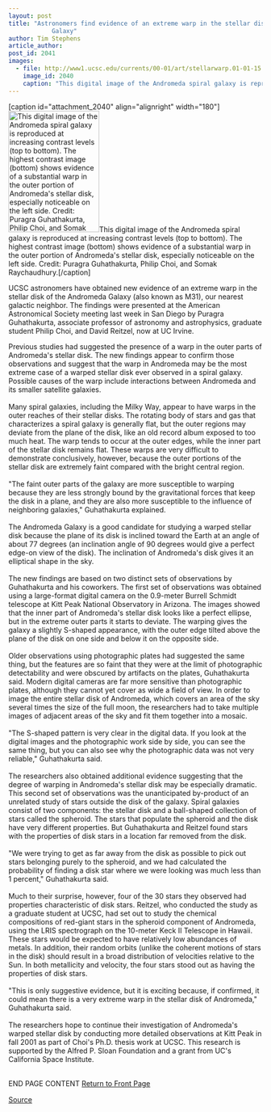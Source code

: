 ```yaml
---
layout: post
title: "Astronomers find evidence of an extreme warp in the stellar disk of the Andromeda
			Galaxy"
author: Tim Stephens
article_author: 
post_id: 2041
images:
  - file: http://www1.ucsc.edu/currents/00-01/art/stellarwarp.01-01-15.180.jpg
    image_id: 2040
    caption: "This digital image of the Andromeda spiral galaxy is reproduced at increasing contrast levels (top to bottom). The highest contrast image (bottom) shows evidence of a substantial warp in the outer portion of Andromeda's stellar disk, especially noticeable on the left side. Credit: Puragra Guhathakurta, Philip Choi, and Somak Raychaudhury."
---
```


[caption id="attachment_2040" align="alignright" width="180"]<a href="http://dev-ucsc-news.pantheonsite.io/wp-content/uploads/2001/01/stellarwarp.01-01-15.180.jpg"><img class="size-full wp-image-2040" src="http://dev-ucsc-news.pantheonsite.io/wp-content/uploads/2001/01/stellarwarp.01-01-15.180.jpg" alt="This digital image of the Andromeda spiral galaxy is reproduced at increasing contrast levels (top to bottom). The highest contrast image (bottom) shows evidence of a substantial warp in the outer portion of Andromeda's stellar disk, especially noticeable on the left side. Credit: Puragra Guhathakurta, Philip Choi, and Somak Raychaudhury." width="180" height="240" /></a>This digital image of the Andromeda spiral galaxy is reproduced at increasing contrast levels (top to bottom). The highest contrast image (bottom) shows evidence of a substantial warp in the outer portion of Andromeda's stellar disk, especially noticeable on the left side. Credit: Puragra Guhathakurta, Philip Choi, and Somak Raychaudhury.[/caption]
<p>
  UCSC astronomers have obtained new evidence of an extreme warp in the stellar disk of the Andromeda Galaxy (also known as M31), our nearest galactic neighbor. The findings were presented at the American Astronomical Society meeting last week in San Diego by Puragra Guhathakurta, associate professor of astronomy and astrophysics, graduate student Philip Choi, and David Reitzel, now at UC Irvine.
</p>Previous studies had suggested the presence of a warp in the outer parts of Andromeda's stellar disk. The new findings appear to confirm those observations and suggest that the warp in Andromeda may be the most extreme case of a warped stellar disk ever observed in a spiral galaxy. Possible causes of the warp include interactions between Andromeda and its smaller satellite galaxies.<br>
<br>
Many spiral galaxies, including the Milky Way, appear to have warps in the outer reaches of their stellar disks. The rotating body of stars and gas that characterizes a spiral galaxy is generally flat, but the outer regions may deviate from the plane of the disk, like an old record album exposed to too much heat. The warp tends to occur at the outer edges, while the inner part of the stellar disk remains flat. These warps are very difficult to demonstrate conclusively, however, because the outer portions of the stellar disk are extremely faint compared with the bright central region.<br>
<br>
"The faint outer parts of the galaxy are more susceptible to warping because they are less strongly bound by the gravitational forces that keep the disk in a plane, and they are also more susceptible to the influence of neighboring galaxies," Guhathakurta explained.<br>
<br>
The Andromeda Galaxy is a good candidate for studying a warped stellar disk because the plane of its disk is inclined toward the Earth at an angle of about 77 degrees (an inclination angle of 90 degrees would give a perfect edge-on view of the disk). The inclination of Andromeda's disk gives it an elliptical shape in the sky.<br>
<br>
The new findings are based on two distinct sets of observations by Guhathakurta and his coworkers. The first set of observations was obtained using a large-format digital camera on the 0.9-meter Burrell Schmidt telescope at Kitt Peak National Observatory in Arizona. The images showed that the inner part of Andromeda's stellar disk looks like a perfect ellipse, but in the extreme outer parts it starts to deviate. The warping gives the galaxy a slightly S-shaped appearance, with the outer edge tilted above the plane of the disk on one side and below it on the opposite side.<br>
<br>
Older observations using photographic plates had suggested the same thing, but the features are so faint that they were at the limit of photographic detectability and were obscured by artifacts on the plates, Guhathakurta said. Modern digital cameras are far more sensitive than photographic plates, although they cannot yet cover as wide a field of view. In order to image the entire stellar disk of Andromeda, which covers an area of the sky several times the size of the full moon, the researchers had to take multiple images of adjacent areas of the sky and fit them together into a mosaic.<br>
<br>
"The S-shaped pattern is very clear in the digital data. If you look at the digital images and the photographic work side by side, you can see the same thing, but you can also see why the photographic data was not very reliable," Guhathakurta said.<br>
<br>
The researchers also obtained additional evidence suggesting that the degree of warping in Andromeda's stellar disk may be especially dramatic. This second set of observations was the unanticipated by-product of an unrelated study of stars outside the disk of the galaxy. Spiral galaxies consist of two components: the stellar disk and a ball-shaped collection of stars called the spheroid. The stars that populate the spheroid and the disk have very different properties. But Guhathakurta and Reitzel found stars with the properties of disk stars in a location far removed from the disk.<br>
<br>
"We were trying to get as far away from the disk as possible to pick out stars belonging purely to the spheroid, and we had calculated the probability of finding a disk star where we were looking was much less than 1 percent," Guhathakurta said.<br>
<br>
Much to their surprise, however, four of the 30 stars they observed had properties characteristic of disk stars. Reitzel, who conducted the study as a graduate student at UCSC, had set out to study the chemical compositions of red-giant stars in the spheroid component of Andromeda, using the LRIS spectrograph on the 10-meter Keck II Telescope in Hawaii. These stars would be expected to have relatively low abundances of metals. In addition, their random orbits (unlike the coherent motions of stars in the disk) should result in a broad distribution of velocities relative to the Sun. In both metallicity and velocity, the four stars stood out as having the properties of disk stars.<br>
<br>
"This is only suggestive evidence, but it is exciting because, if confirmed, it could mean there is a very extreme warp in the stellar disk of Andromeda," Guhathakurta said.<br>
<br>
The researchers hope to continue their investigation of Andromeda's warped stellar disk by conducting more detailed observations at Kitt Peak in fall 2001 as part of Choi's Ph.D. thesis work at UCSC. This research is supported by the Alfred P. Sloan Foundation and a grant from UC's California Space Institute.
<p>
  <br>
  END PAGE CONTENT <a href="../../index.html">Return to Front Page</a> <img align="bottom" alt=" " border="0" height="1" src="../../images/trans.gif" width="385">
</p>
<p><a href="http://www1.ucsc.edu/currents/00-01/01-15/andromeda.html" title="Permalink to andromeda">Source</a></p>
